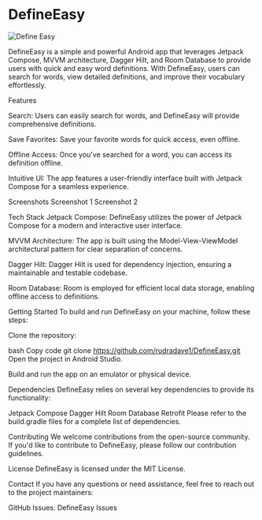 # DefineEasy
![Define Easy](https://github.com/rudradave1/DefineEasy/assets/35660907/ffc8e210-8e07-44c0-bb65-c33495f86aee)


DefineEasy is a simple and powerful Android app that leverages Jetpack Compose, MVVM architecture, Dagger Hilt, and Room Database to provide users with quick and easy word definitions. With DefineEasy, users can search for words, view detailed definitions, and improve their vocabulary effortlessly.

Features

Search: Users can easily search for words, and DefineEasy will provide comprehensive definitions.

Save Favorites: Save your favorite words for quick access, even offline.

Offline Access: Once you've searched for a word, you can access its definition offline.

Intuitive UI: The app features a user-friendly interface built with Jetpack Compose for a seamless experience.

Screenshots
Screenshot 1
Screenshot 2

Tech Stack
Jetpack Compose: DefineEasy utilizes the power of Jetpack Compose for a modern and interactive user interface.

MVVM Architecture: The app is built using the Model-View-ViewModel architectural pattern for clear separation of concerns.

Dagger Hilt: Dagger Hilt is used for dependency injection, ensuring a maintainable and testable codebase.

Room Database: Room is employed for efficient local data storage, enabling offline access to definitions.

Getting Started
To build and run DefineEasy on your machine, follow these steps:

Clone the repository:

bash
Copy code
git clone https://github.com/rudradave1/DefineEasy.git
Open the project in Android Studio.

Build and run the app on an emulator or physical device.

Dependencies
DefineEasy relies on several key dependencies to provide its functionality:

Jetpack Compose
Dagger Hilt
Room Database
Retrofit
Please refer to the build.gradle files for a complete list of dependencies.

Contributing
We welcome contributions from the open-source community. If you'd like to contribute to DefineEasy, please follow our contribution guidelines.

License
DefineEasy is licensed under the MIT License.

Contact
If you have any questions or need assistance, feel free to reach out to the project maintainers:

GitHub Issues: DefineEasy Issues
